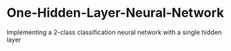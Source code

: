 # One-Hidden-Layer-Neural-Network
Implementing a 2-class classification neural network with a single hidden layer
